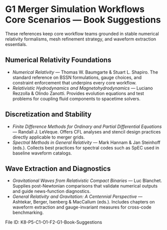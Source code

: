 # G1 Merger Simulation Workflows Core Scenarios — Book Suggestions

These references keep core workflow teams grounded in stable numerical relativity formalisms, mesh refinement strategy, and waveform extraction essentials.

## Numerical Relativity Foundations
- *Numerical Relativity* — Thomas W. Baumgarte & Stuart L. Shapiro. The standard reference on BSSN formulations, gauge choices, and constraint enforcement that underpins every core workflow.
- *Relativistic Hydrodynamics and Magnetohydrodynamics* — Luciano Rezzolla & Olindo Zanotti. Provides evolution equations and test problems for coupling fluid components to spacetime solvers.

## Discretization and Stability
- *Finite Difference Methods for Ordinary and Partial Differential Equations* — Randall J. LeVeque. Offers CFL analyses and stencil design practices directly applicable to merger grids.
- *Spectral Methods in General Relativity* — Mark Hannam & Jan Steinhoff (eds.). Collects best practices for spectral codes such as SpEC used in baseline waveform catalogs.

## Wave Extraction and Diagnostics
- *Gravitational Waves from Relativistic Compact Binaries* — Luc Blanchet. Supplies post-Newtonian comparisons that validate numerical outputs and guide news-function diagnostics.
- *General Relativity and Gravitation: A Centennial Perspective* — Ashtekar, Berger, Isenberg & MacCallum (eds.). Includes chapters on waveform extraction and gauge-invariant measures for cross-code benchmarking.

File ID: K8-P5-C1-O1-F2-G1-Book-Suggestions
